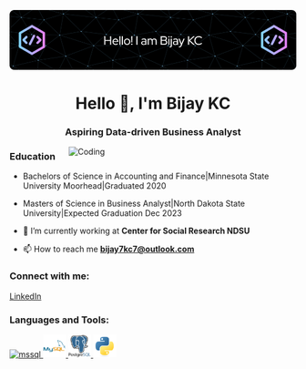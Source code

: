 
![Header](github-header-image.png)

<h1 align="center">Hello 👋, I'm Bijay KC</h1>
<h3 align="center">Aspiring Data-driven Business Analyst</h3>
<img align="right" alt="Coding" width="400" src=https://media0.giphy.com/media/v1.Y2lkPTc5MGI3NjExMzA0NWJiYjUxMjU5MjBlZmZkMmJjYmFkODU4YzhhZGZiMDAxZGRlNSZjdD1n/qgQUggAC3Pfv687qPC/giphy.gif>

<h3 align="left">Education</h3>

- Bachelors of Science in Accounting and Finance|Minnesota State University Moorhead|Graduated 2020

- Masters of Science in Business Analyst|North Dakota State University|Expected Graduation Dec 2023

- 🔭 I’m currently working at **Center for Social Research NDSU**

- 📫 How to reach me **bijay7kc7@outlook.com**

<h3 align="left">Connect with me:</h3>
<p align="left">
<a href="https://www.linkedin.com/in/bijay7kc/" target="blank">LinkedIn</a>

<h3 align="left">Languages and Tools:</h3>
<p align="left"> <a href="https://www.microsoft.com/en-us/sql-server" target="_blank" rel="noreferrer"> <img src="https://www.svgrepo.com/show/303229/microsoft-sql-server-logo.svg" alt="mssql" width="40" height="40"/> </a> <a href="https://www.mysql.com/" target="_blank" rel="noreferrer"> <img src="https://raw.githubusercontent.com/devicons/devicon/master/icons/mysql/mysql-original-wordmark.svg" alt="mysql" width="40" height="40"/> </a> <a href="https://www.postgresql.org" target="_blank" rel="noreferrer"> <img src="https://raw.githubusercontent.com/devicons/devicon/master/icons/postgresql/postgresql-original-wordmark.svg" alt="postgresql" width="40" height="40"/> </a> <a href="https://www.python.org" target="_blank" rel="noreferrer"> <img src="https://raw.githubusercontent.com/devicons/devicon/master/icons/python/python-original.svg" alt="python" width="40" height="40"/> </a> </p>
